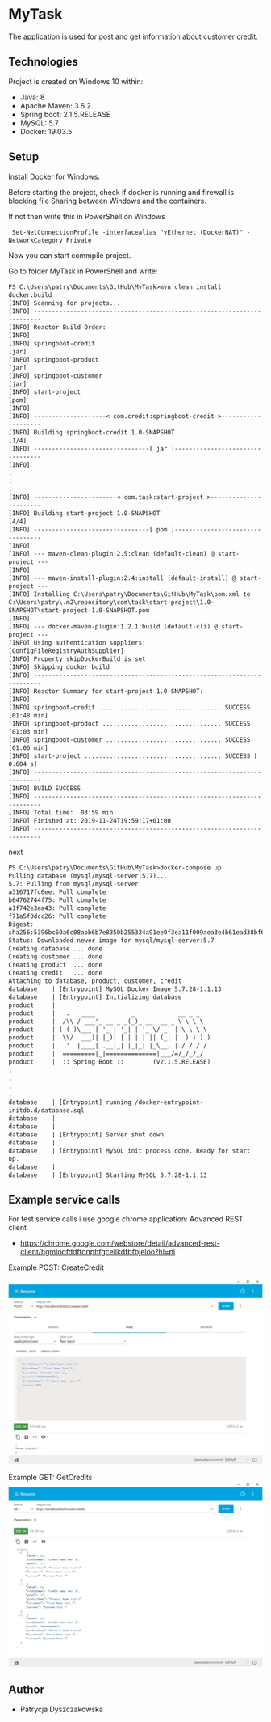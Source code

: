 # MyTask
The application is used for post and get information about customer credit.

## Technologies
Project is created on Windows 10 within:
* Java: 8
* Apache Maven: 3.6.2
* Spring boot: 2.1.5.RELEASE
* MySQL: 5.7
* Docker: 19.03.5

## Setup
Install Docker for Windows.

Before starting the project, check if docker is running and firewall is blocking file Sharing between Windows and the containers.

If not then write this in PowerShell on Windows
```
 Set-NetConnectionProfile -interfacealias "vEthernet (DockerNAT)" -NetworkCategory Private
```
Now you can start commpile project.

Go to folder MyTask in PowerShell and write:

```
PS C:\Users\patry\Documents\GitHub\MyTask>mvn clean install docker:build
[INFO] Scanning for projects...
[INFO] ------------------------------------------------------------------------
[INFO] Reactor Build Order:
[INFO]
[INFO] springboot-credit                                                  [jar]
[INFO] springboot-product                                                 [jar]
[INFO] springboot-customer                                                [jar]
[INFO] start-project                                                      [pom]
[INFO]
[INFO] --------------------< com.credit:springboot-credit >--------------------
[INFO] Building springboot-credit 1.0-SNAPSHOT                            [1/4]
[INFO] --------------------------------[ jar ]---------------------------------
[INFO]
.
.
.
[INFO] -----------------------< com.task:start-project >-----------------------
[INFO] Building start-project 1.0-SNAPSHOT                                [4/4]
[INFO] --------------------------------[ pom ]---------------------------------
[INFO]
[INFO] --- maven-clean-plugin:2.5:clean (default-clean) @ start-project ---
[INFO]
[INFO] --- maven-install-plugin:2.4:install (default-install) @ start-project ---
[INFO] Installing C:\Users\patry\Documents\GitHub\MyTask\pom.xml to C:\Users\patry\.m2\repository\com\task\start-project\1.0-SNAPSHOT\start-project-1.0-SNAPSHOT.pom
[INFO]
[INFO] --- docker-maven-plugin:1.2.1:build (default-cli) @ start-project ---
[INFO] Using authentication suppliers: [ConfigFileRegistryAuthSupplier]
[INFO] Property skipDockerBuild is set
[INFO] Skipping docker build
[INFO] ------------------------------------------------------------------------
[INFO] Reactor Summary for start-project 1.0-SNAPSHOT:
[INFO]
[INFO] springboot-credit .................................. SUCCESS [01:48 min]
[INFO] springboot-product ................................. SUCCESS [01:03 min]
[INFO] springboot-customer ................................ SUCCESS [01:06 min]
[INFO] start-project ...................................... SUCCESS [  0.604 s]
[INFO] ------------------------------------------------------------------------
[INFO] BUILD SUCCESS
[INFO] ------------------------------------------------------------------------
[INFO] Total time:  03:59 min
[INFO] Finished at: 2019-11-24T19:59:17+01:00
[INFO] ------------------------------------------------------------------------
```

next
```
PS C:\Users\patry\Documents\GitHub\MyTask>docker-compose up
Pulling database (mysql/mysql-server:5.7)...
5.7: Pulling from mysql/mysql-server
a316717fc6ee: Pull complete                                                                                                           b64762744f75: Pull complete                                                                                                           a1f742e3aa43: Pull complete                                                                                                           f71a5f0dcc26: Pull complete                                                                                                           Digest: sha256:5396bc60a6c08abb6b7e8350b255324a91ee9f3ea11f009aea3e4b61ead38bf6
Status: Downloaded newer image for mysql/mysql-server:5.7
Creating database ... done                                                                                                            Creating customer ... done                                                                                                            Creating product  ... done                                                                                                            Creating credit   ... done                                                                                                            Attaching to database, product, customer, credit
database    | [Entrypoint] MySQL Docker Image 5.7.28-1.1.13
database    | [Entrypoint] Initializing database
product     |
product     |   .   ____          _            __ _ _
product     |  /\\ / ___'_ __ _ _(_)_ __  __ _ \ \ \ \
product     | ( ( )\___ | '_ | '_| | '_ \/ _` | \ \ \ \
product     |  \\/  ___)| |_)| | | | | || (_| |  ) ) ) )
product     |   '  |____| .__|_| |_|_| |_\__, | / / / /
product     |  =========|_|==============|___/=/_/_/_/
product     |  :: Spring Boot ::        (v2.1.5.RELEASE)
.
.
.
.
database    | [Entrypoint] running /docker-entrypoint-initdb.d/database.sql
database    |
database    |
database    | [Entrypoint] Server shut down
database    |
database    | [Entrypoint] MySQL init process done. Ready for start up.
database    |
database    | [Entrypoint] Starting MySQL 5.7.28-1.1.13
```

## Example service calls
For test service calls i use google chrome application: Advanced REST client 
* https://chrome.google.com/webstore/detail/advanced-rest-client/hgmloofddffdnphfgcellkdfbfbjeloo?hl=pl

Example POST: CreateCredit

![Post calling](./Image/Post.jpg)

Example GET: GetCredits
![Get calling](./Image/Get.jpg)

## Author
* Patrycja Dyszczakowska


